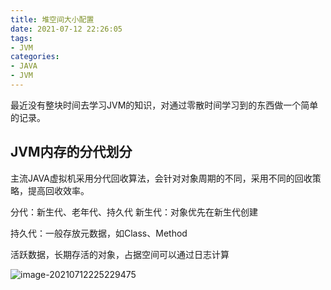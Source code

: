 ```yaml
---
title: 堆空间大小配置
date: 2021-07-12 22:26:05
tags:
- JVM
categories:
- JAVA
- JVM
---
```


最近没有整块时间去学习JVM的知识，对通过零散时间学习到的东西做一个简单的记录。
<!--more-->
## JVM内存的分代划分
主流JAVA虚拟机采用分代回收算法，会针对对象周期的不同，采用不同的回收策略，提高回收效率。

分代：新生代、老年代、持久代
新生代：对象优先在新生代创建

持久代：一般存放元数据，如Class、Method


活跃数据，长期存活的对象，占据空间可以通过日志计算

![image-20210712225229475](image-20210712225229475.png)


